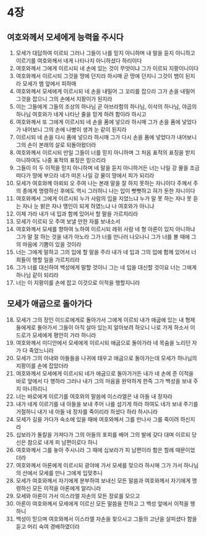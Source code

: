 # 4장

## 여호와께서 모세에게 능력을 주시다
1. 모세가 대답하여 이르되 그러나 그들이 나를 믿지 아니하며 내 말을 듣지 아니하고 이르기를 여호와께서 네게 나타나지 아니하셨다 하리이다
2. 여호와께서 그에게 이르시되 네 손에 있는 것이 무엇이냐 그가 이르되 지팡이니이다
3. 여호와께서 이르시되 그것을 땅에 던지라 하시매 곧 땅에 던지니 그것이 뱀이 된지라 모세가 뱀 앞에서 피하매
4. 여호와께서 모세에게 이르시되 네 손을 내밀어 그 꼬리를 잡으라 그가 손을 내밀어 그것을 잡으니 그의 손에서 지팡이가 된지라
5. 이는 그들에게 그들의 조상의 하나님 곧 아브라함의 하나님, 이삭의 하나님, 야곱의 하나님 여호와가 네게 나타난 줄을 믿게 하려 함이라 하시고
6. 여호와께서 또 그에게 이르시되 네 손을 품에 넣으라 하시매 그가 손을 품에 넣었다가 내어보니 그의 손에 나병이 생겨 눈 같이 된지라
7. 이르시되 네 손을 다시 품에 넣으라 하시매 그가 다시 손을 품에 넣었다가 내어보니 그의 손이 본래의 살로 되돌아왔더라
8. 여호와께서 이르시되 만일 그들이 너를 믿지 아니하며 그 처음 표적의 표징을 받지 아니하여도 나중 표적의 표징은 믿으리라
9. 그들이 이 두 이적을 믿지 아니하며 네 말을 듣지 아니하거든 너는 나일 강 물을 조금 떠다가 땅에 부으라 네가 떠온 나일 강 물이 땅에서 피가 되리라
10. 모세가 여호와께 아뢰되 오 주여 나는 본래 말을 잘 하지 못하는 자니이다 주께서 주의 종에게 명령하신 후에도 역시 그러하니 나는 입이 뻣뻣하고 혀가 둔한 자니이다
11. 여호와께서 그에게 이르시되 누가 사람의 입을 지었느냐 누가 말 못 하는 자나 못 듣는 자나 눈 밝은 자나 맹인이 되게 하였느냐 나 여호와가 아니냐
12. 이제 가라 내가 네 입과 함께 있어서 할 말을 가르치리라
13. 모세가 이르되 오 주여 보낼 만한 자를 보내소서
14. 여호와께서 모세를 향하여 노하여 이르시되 레위 사람 네 형 아론이 있지 아니하냐 그가 말 잘 하는 것을 내가 아노라 그가 너를 만나러 나오나니 그가 너를 볼 때에 그의 마음에 기쁨이 있을 것이라
15. 너는 그에게 말하고 그의 입에 할 말을 주라 내가 네 입과 그의 입에 함께 있어서 너희들이 행할 일을 가르치리라
16. 그가 너를 대신하여 백성에게 말할 것이니 그는 네 입을 대신할 것이요 너는 그에게 하나님 같이 되리라
17. 너는 이 지팡이를 손에 잡고 이것으로 이적을 행할지니라

## 모세가 애굽으로 돌아가다
18. 모세가 그의 장인 이드로에게로 돌아가서 그에게 이르되 내가 애굽에 있는 내 형제들에게로 돌아가서 그들이 아직 살아 있는지 알아보려 하오니 나로 가게 하소서 이드로가 모세에게 평안히 가라 하니라
19. 여호와께서 미디안에서 모세에게 이르시되 애굽으로 돌아가라 네 목숨을 노리던 자가 다 죽었느니라
20. 모세가 그의 아내와 아들들을 나귀에 태우고 애굽으로 돌아가는데 모세가 하나님의 지팡이를 손에 잡았더라
21. 여호와께서 모세에게 이르시되 네가 애굽으로 돌아가거든 내가 네 손에 준 이적을 바로 앞에서 다 행하라 그러나 내가 그의 마음을 완악하게 한즉 그가 백성을 보내 주지 아니하리니
22. 너는 바로에게 이르기를 여호와의 말씀에 이스라엘은 내 아들 내 장자라
23. 내가 네게 이르기를 내 아들을 보내 주어 나를 섬기게 하라 하여도 네가 보내 주기를 거절하니 내가 네 아들 네 장자를 죽이리라 하셨다 하라 하시니라
24. 모세가 길을 가다가 숙소에 있을 때에 여호와께서 그를 만나사 그를 죽이려 하신지라
25. 십보라가 돌칼을 가져다가 그의 아들의 포피를 베어 그의 발에 갖다 대며 이르되 당신은 참으로 내게 피 남편이로다 하니
26. 여호와께서 그를 놓아 주시니라 그 때에 십보라가 피 남편이라 함은 할례 때문이었더라
27. 여호와께서 아론에게 이르시되 광야에 가서 모세를 맞으라 하시매 그가 가서 하나님의 산에서 모세를 만나 그에게 입맞추니
28. 모세가 여호와께서 자기에게 분부하여 보내신 모든 말씀과 여호와께서 자기에게 명령하신 모든 이적을 아론에게 알리니라
29. 모세와 아론이 가서 이스라엘 자손의 모든 장로를 모으고
30. 아론이 여호와께서 모세에게 이르신 모든 말씀을 전하고 그 백성 앞에서 이적을 행하니
31. 백성이 믿으며 여호와께서 이스라엘 자손을 찾으시고 그들의 고난을 살피셨다 함을 듣고 머리 숙여 경배하였더라
